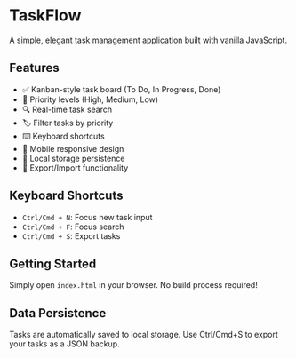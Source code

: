 # TaskFlow

A simple, elegant task management application built with vanilla JavaScript.

## Features

- ✅ Kanban-style task board (To Do, In Progress, Done)
- 🎯 Priority levels (High, Medium, Low)
- 🔍 Real-time task search
- 🏷️ Filter tasks by priority
- ⌨️ Keyboard shortcuts
- 📱 Mobile responsive design
- 💾 Local storage persistence
- 📁 Export/Import functionality

## Keyboard Shortcuts

- `Ctrl/Cmd + N`: Focus new task input
- `Ctrl/Cmd + F`: Focus search
- `Ctrl/Cmd + S`: Export tasks

## Getting Started

Simply open `index.html` in your browser. No build process required!

## Data Persistence

Tasks are automatically saved to local storage. Use Ctrl/Cmd+S to export your tasks as a JSON backup.
